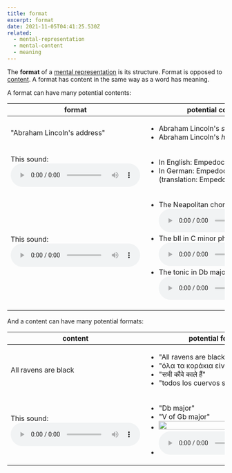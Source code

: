 ```yaml
---
title: format
excerpt: format
date: 2021-11-05T04:41:25.530Z
related:
  - mental-representation
  - mental-content
  - meaning
---
```

The **format** of a [mental representation](/posts/mental-representation/) is its structure. Format is opposed to [content](/posts/mental-content/). A format has content in the same way as a word has meaning.

A format can have many potential contents:

| format                                                                                                | potential contents                                                                                                                                                                                                                                                                                                                                                                                   |
| ----------------------------------------------------------------------------------------------------- | ---------------------------------------------------------------------------------------------------------------------------------------------------------------------------------------------------------------------------------------------------------------------------------------------------------------------------------------------------------------------------------------------------- |
| "Abraham Lincoln's address"                                                                           | <ul> <li>Abraham Lincoln's *speech*.</li> <li>Abraham Lincoln's *home address*.</li> </ul>                                                                                                                                                                                                                                                                                                           |
| This sound: <audio controls> <source src="/uploads/empedocles-leaped.wav" type="audio/wav" /></audio> | <ul> <li>In English: Empedocles *leaped*.</li> <li>In German: Empedocles *liebt*. (translation: Empedocles loves)</li> </ul>                                                                                                                                                                                                                                                                         |
| This sound: <audio controls> <source src="/uploads/db-major.wav" type="audio/wav" /></audio>          | <ul> <li>The Neapolitan chord in C major<audio controls> <source src="/uploads/neapolitan-in-c-major.wav" type="audio/wav" /></audio></li> <li>The bII in C minor phrygian <audio controls> <source src="/uploads/bii-in-c-phrygian.wav" type="audio/wav" /></audio></li> <li>The tonic in Db major<audio controls> <source src="/uploads/db-major-tonic.wav" type="audio/wav" /></audio></li> </ul> |

And a content can have many potential formats:

| content                                                                                      | potential formats                                                                                                                                                                                                           |
| -------------------------------------------------------------------------------------------- | --------------------------------------------------------------------------------------------------------------------------------------------------------------------------------------------------------------------------- |
| All ravens are black                                                                         | <ul> <li>"All ravens are black"</li><li>"όλα τα κοράκια είναι μαύρα"</li> <li>"सभी कौवे काले हैं"</li> <li>"todos los cuervos son negros"</li> </ul>                                                                        |
| This sound: <audio controls> <source src="/uploads/db-major.wav" type="audio/wav" /></audio> | <ul> <li>"Db major"</li> <li>"V of Gb major"</li> <li><img src="/uploads/db-major-pic.png" width="100%" /></li> <li><audio controls> <source src="/uploads/speaking-d-flat-major.mp3" type="audio/mp3" /></audio></li></ul> |
